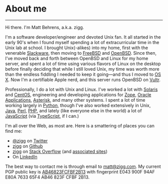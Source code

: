 # About me

----

Hi there. I'm Matt Behrens, a.k.a. zigg.

I'm a software developer/engineer and devoted Unix fan. It all
started in the early 90's when I found myself spending a lot of
extracurricular time in the Unix lab at school. I brought Unix(-alikes)
into my home, first with the venerable [Slackware][1], then moving
to [FreeBSD][2] and [OpenBSD][3]. Since then, I've moved back and
forth between OpenBSD and Linux for my home server, and spent a lot
of time using various flavors of Linux on the desktop before finally
deciding that while I still loved Unix, my time was worth more than
the endless fiddling I needed to keep it going—and thus I moved to [OS
X][4]. Now I'm a certifiable Apple nerd, and this server runs OpenBSD
on [Vultr](https://www.vultr.com/).

Professionally, I do a lot with Unix and Linux. I've worked a lot
with [Solaris][5] and [CentOS][6], engineering and developing
applications for [Zope][7], [Oracle Applications][8], [Asterisk][9],
and many other systems. I spent a lot of time working largely in
[Python][10], though I've also worked extensively in Unix, [Java][11],
[Perl][12], [PHP][13], and lately (like everyone else in the world)
a lot of [JavaScript](https://en.wikipedia.org/wiki/JavaScript)
(via [TypeScript](http://www.typescriptlang.org/), if I can.)

I'm all over the Web, as most are. Here is a smattering of places
you can find me:

* [@zigg][14] on [Twitter][15]
* [zigg][16] on [Github][17]
* [zigg][18] on [Stack Overflow][19] (and [associated sites][20])
* On [LinkedIn][21]

The best way to contact me is through email to matt@zigg.com. My
current PGP public key is [AB46823FCFBF2B13][22] with fingerprint
E043 900F 94AF E80A 7633 65F4 AB46 823F CFBF 2B13.

[1]: http://www.slackware.com/
[2]: https://www.freebsd.org/
[3]: http://www.openbsd.org/
[4]: https://www.apple.com/osx/
[5]: https://www.oracle.com/Solaris/
[6]: https://www.centos.org/
[7]: http://www.zope.org/
[8]: https://www.oracle.com/us/products/applications/
[9]: https://www.asterisk.org/
[10]: http://www.python.org/
[11]: https://www.java.com/
[12]: http://www.perl.org/
[13]: https://www.php.net/
[14]: https://twitter.com/zigg/
[15]: https://twitter.com/
[16]: https://github.com/zigg/
[17]: https://github.com/
[18]: https://stackoverflow.com/users/722332/zigg
[19]: https://stackoverflow.com/
[20]: https://stackexchange.com/users/372964/zigg?tab=accounts
[21]: https://www.linkedin.com/in/mattbehrens
[22]: http://wwwkeys.pgp.net:11371/pks/lookup?op=get&search=0xAB46823FCFBF2B13

